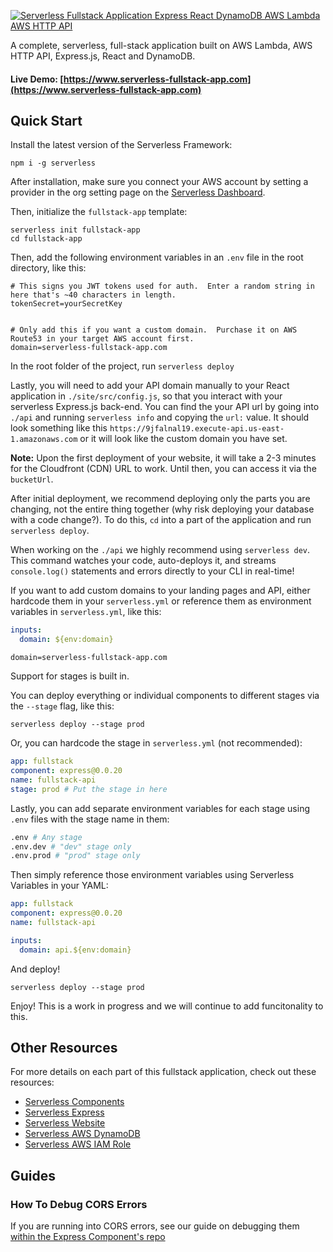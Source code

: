 [![Serverless Fullstack Application Express React DynamoDB AWS Lambda AWS HTTP API](https://s3.amazonaws.com/assets.github.serverless/components/readme-serverless-framework-fullstack-application.png
)](https://www.serverless-fullstack-app.com)

A complete, serverless, full-stack application built on AWS Lambda, AWS HTTP API, Express.js, React and DynamoDB.

#### Live Demo: [https://www.serverless-fullstack-app.com](https://www.serverless-fullstack-app.com)

## Quick Start

Install the latest version of the Serverless Framework:


```
npm i -g serverless
```

After installation, make sure you connect your AWS account by setting a provider in the org setting page on the [Serverless Dashboard](https://app.serverless.com).

Then, initialize the `fullstack-app` template:


```
serverless init fullstack-app
cd fullstack-app
```

Then, add the following environment variables in an `.env` file in the root directory, like this:


```text
# This signs you JWT tokens used for auth.  Enter a random string in here that's ~40 characters in length.
tokenSecret=yourSecretKey


# Only add this if you want a custom domain.  Purchase it on AWS Route53 in your target AWS account first.
domain=serverless-fullstack-app.com
```

In the root folder of the project, run `serverless deploy`

Lastly, you will need to add your API domain manually to your React application in `./site/src/config.js`, so that you interact with your serverless Express.js back-end.  You can find the your API url by going into `./api` and running `serverless info` and copying the `url:` value.  It should look something like this `https://9jfalnal19.execute-api.us-east-1.amazonaws.com` or it will look like the custom domain you have set.

**Note:**  Upon the first deployment of your website, it will take a 2-3 minutes for the Cloudfront (CDN) URL to work.  Until then, you can access it via the `bucketUrl`.

After initial deployment, we recommend deploying only the parts you are changing, not the entire thing together (why risk deploying your database with a code change?).  To do this, `cd` into a part of the application and run `serverless deploy`.

When working on the `./api` we highly recommend using `serverless dev`.  This command watches your code, auto-deploys it, and streams `console.log()` statements and errors directly to your CLI in real-time!

If you want to add custom domains to your landing pages and API, either hardcode them in your `serverless.yml` or reference them as environment variables in `serverless.yml`, like this:

```yaml
inputs:
  domain: ${env:domain}
```

```text
domain=serverless-fullstack-app.com
```

Support for stages is built in. 

You can deploy everything or individual components to different stages via the `--stage` flag, like this:
 
`serverless deploy --stage prod`

Or, you can hardcode the stage in `serverless.yml` (not recommended):

```yaml
app: fullstack
component: express@0.0.20
name: fullstack-api
stage: prod # Put the stage in here
```

Lastly, you can add separate environment variables for each stage using `.env` files with the stage name in them:

```bash
.env # Any stage
.env.dev # "dev" stage only
.env.prod # "prod" stage only
```

Then simply reference those environment variables using Serverless Variables in your YAML:

```yaml
app: fullstack
component: express@0.0.20
name: fullstack-api

inputs:
  domain: api.${env:domain}
```

And deploy!

`serverless deploy --stage prod`

Enjoy!  This is a work in progress and we will continue to add funcitonality to this.

## Other Resources

For more details on each part of this fullstack application, check out these resources:

* [Serverless Components](https://github.com/serverless/components)
* [Serverless Express](https://github.com/serverless-components/express)
* [Serverless Website](https://github.com/serverless-components/website)
* [Serverless AWS DynamoDB](https://github.com/serverless-components/aws-dynamodb)
* [Serverless AWS IAM Role](https://github.com/serverless-components/aws-iam-role)

## Guides


### How To Debug CORS Errors

If you are running into CORS errors, see our guide on debugging them [within the Express Component's repo](https://github.com/serverless-components/express/blob/master/README.md#how-to-debug-cors-errors)
